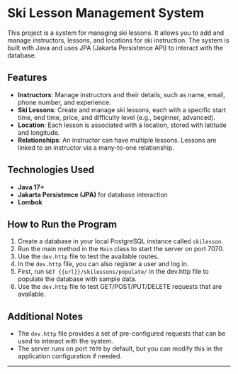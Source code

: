 # Ski Lesson Management System

This project is a system for managing ski lessons. It allows you to add and manage instructors, lessons, and locations for ski instruction. The system is built with Java and uses JPA (Jakarta Persistence API) to interact with the database.

## Features

- **Instructors**: Manage instructors and their details, such as name, email, phone number, and experience.
- **Ski Lessons**: Create and manage ski lessons, each with a specific start time, end time, price, and difficulty level (e.g., beginner, advanced).
- **Location**: Each lesson is associated with a location, stored with latitude and longitude.
- **Relationships**: An instructor can have multiple lessons. Lessons are linked to an instructor via a many-to-one relationship.

## Technologies Used

- **Java 17+**
- **Jakarta Persistence (JPA)** for database interaction
- **Lombok** 

## How to Run the Program

1. Create a database in your local PostgreSQL instance called `skilesson`.
2. Run the main method in the `Main` class to start the server on port 7070.
3. Use the `dev.http` file to test the available routes.
4. In the `dev.http` file, you can also register a user and log in.
5. First, run `GET {{url}}/skilessons/populate/` in the dev.http file to populate the database with sample data.
6. Use the `dev.http` file to test GET/POST/PUT/DELETE requests that are available.

## Additional Notes

- The `dev.http` file provides a set of pre-configured requests that can be used to interact with the system.
- The server runs on port `7070` by default, but you can modify this in the application configuration if needed.

---

